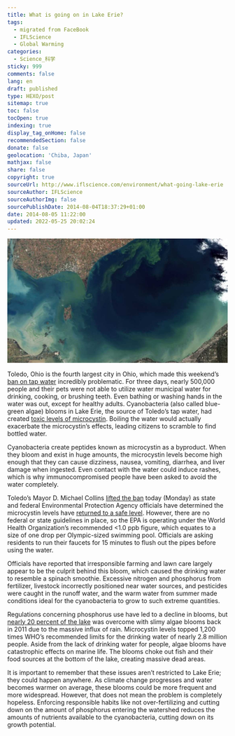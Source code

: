 ```yaml
---
title: What is going on in Lake Erie?
tags:
  - migrated from FaceBook
  - IFLScience
  - Global Warming
categories:
  - Science_科学
sticky: 999
comments: false
lang: en
draft: published
type: HEXO/post
sitemap: true
toc: false
tocOpen: true
indexing: true
display_tag_onHome: false
recommendedSection: false
donate: false
geolocation: 'Chiba, Japan'
mathjax: false
share: false
copyright: true
sourceUrl: http://www.iflscience.com/environment/what-going-lake-erie
sourceAuthor: IFLScience
sourceAuthorImg: false
sourcePublishDate: 2014-08-04T18:37:29+01:00
date: 2014-08-05 11:22:00
updated: 2022-05-25 20:02:24
---
```

![Massive algae bloom in Lake Erie in 2011. Credit: NOAA](./What-is-going-on-in-Lake-Erie/extra_large-1464356564-1692-what-is-going-on-in-lake-erie.jpg)

Toledo, Ohio is the fourth largest city in Ohio, which made this weekend’s [ban on tap water](http://www.npr.org/blogs/thetwo-way/2014/08/03/337545914/algae-toxins-prompt-toledo-to-ban-its-drinking-water) incredibly problematic. For three days, nearly 500,000 people and their pets were not able to utilize water municipal water for drinking, cooking, or brushing teeth. Even bathing or washing hands in the water was out, except for healthy adults. Cyanobacteria (also called blue-green algae) blooms in Lake Erie, the source of Toledo’s tap water, had created [toxic levels of microcystin](http://www.nytimes.com/2014/08/04/us/toledo-faces-second-day-of-water-ban.html). Boiling the water would actually exacerbate the microcystin’s effects, leading citizens to scramble to find bottled water.

Cyanobacteria create peptides known as microcystin as a byproduct. When they bloom and exist in huge amounts, the microcystin levels become high enough that they can cause dizziness, nausea, vomiting, diarrhea, and liver damage when ingested. Even contact with the water could induce rashes, which is why immunocompromised people have been asked to avoid the water completely.

Toledo’s Mayor D. Michael Collins [lifted the ban](http://www.npr.org/blogs/thetwo-way/2014/08/04/337729232/despite-tests-showing-toxins-at-safe-level-toledo-mayor-keeps-water-ban) today (Monday) as state and federal Environmental Protection Agency officials have determined the microcystin levels have [returned to a safe level](http://www.toledoblade.com/local/2014/08/04/Toledo-Mayor-D-Michael-Collins-System-safe-but-water-advisory-remains-in-effect.html). However, there are no federal or state guidelines in place, so the EPA is operating under the World Health Organization’s recommended <1.0 ppb figure, which equates to a size of one drop per Olympic-sized swimming pool. Officials are asking residents to run their faucets for 15 minutes to flush out the pipes before using the water.

Officials have reported that irresponsible farming and lawn care largely appear to be the culprit behind this bloom, which caused the drinking water to resemble a spinach smoothie. Excessive nitrogen and phosphorus from fertilizer, livestock incorrectly positioned near water sources, and pesticides were caught in the runoff water, and the warm water from summer made conditions ideal for the cyanobacteria to grow to such extreme quantities.

Regulations concerning phosphorus use have led to a decline in blooms, but [nearly 20 percent of the lake](http://www.nytimes.com/2013/03/15/science/earth/algae-blooms-threaten-lake-erie.html?pagewanted=all&_r=0) was overcome with slimy algae blooms back in 2011 due to the massive influx of rain. Microcystin levels topped 1,200 times WHO’s recommended limits for the drinking water of nearly 2.8 million people. Aside from the lack of drinking water for people, algae blooms have catastrophic effects on marine life. The blooms choke out fish and their food sources at the bottom of the lake, creating massive dead areas.

It is important to remember that these issues aren’t restricted to Lake Erie; they could happen anywhere. As climate change progresses and water becomes warmer on average, these blooms could be more frequent and more widespread. However, that does not mean the problem is completely hopeless. Enforcing responsible habits like not over-fertilizing and cutting down on the amount of phosphorus entering the watershed reduces the amounts of nutrients available to the cyanobacteria, cutting down on its growth potential.